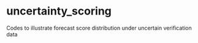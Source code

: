 # uncertainty_scoring
Codes to illustrate forecast score distribution under uncertain verification data
